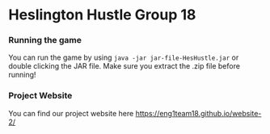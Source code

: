 # Heslington Hustle Group 18

### Running the game
You can run the game by using
`java -jar jar-file-HesHustle.jar` or double clicking the JAR file. Make sure you extract the .zip file before running!

### Project Website
You can find our project website here https://eng1team18.github.io/website-2/
